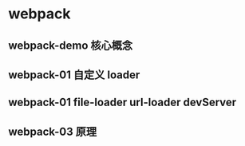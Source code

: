 # webpack

## webpack-demo 核心概念

## webpack-01 自定义 loader

## webpack-01 file-loader url-loader devServer

## webpack-03 原理
